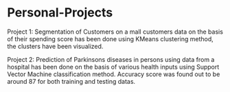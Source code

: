# Personal-Projects

Project 1:
Segmentation of Customers on a mall customers data on the basis of their spending score has been done using KMeans clustering method, the clusters have been visualized.

Project 2:
Prediction of Parkinsons diseases in persons using data from a hospital has been done on the basis of various health inputs using Support Vector Machine classification method. Accuracy score was found out to be around 87 for both training and testing datas.
